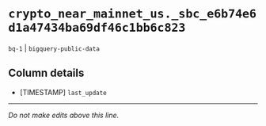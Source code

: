 # `crypto_near_mainnet_us._sbc_e6b74e6d1a47434ba69df46c1bb6c823`
`bq-1` | `bigquery-public-data`

## Column details
* [TIMESTAMP] `last_update`

-------------------------------------------------------------------------------
*Do not make edits above this line.*
